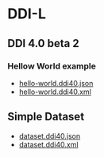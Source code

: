 # DDI-L

## DDI 4.0 beta 2

### Hellow World example
* [hello-world.ddi40.json](./instances/hello-world.ddi40.json)
* [hello-world.ddi40.xml](./instances/hello-world.ddi40.xml)

## Simple Dataset
* [dataset.ddi40.json](./instances/dataset.ddi40.json)
* [dataset.ddi40.xml](./instances/dataset.ddi40.xml)
